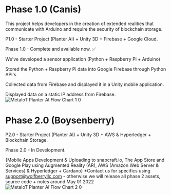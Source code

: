 # Phase 1.0 (Canis)
This project helps developers in the creation of extended realities that communicate with Arduino and require the security of blockchain storage.

P1.0 - Starter Project (Planter AI) + Unity 3D + Firebase + Google Cloud.

Phase 1.0 - Complete and available now. ✅

We've developed a sensor application (Python + Raspberry Pi + Arduino)

Stored the Python + Raspberry Pi data into Google Firebase through Python API's

Collected data from Firebase and displayed it in a Unity mobile application.

Displayed data on a static IP address from Firebase.
![MetaIoT   Planter AI Flow Chart 1 0](https://user-images.githubusercontent.com/53659320/161522000-638b2d73-c8a6-4b50-a1b0-0ee7b2bada28.jpg)


    
    
# Phase 2.0 (Boysenberry)
P2.0 - Starter Project (Planter AI) +  Unity 3D + AWS & Hyperledger + Blockchain Storage.

Phase 2.0  - In Development.

{Mobile Apps Development & Uploading to snapcraft.io, The App Store and Google Play using Augmented Reality (AR), AWS (Amazon Web Server & Services) & Hyperledger + Cardano} *Contact us for specifics using support@wolfberryllc.com - otherwise we will release all phase 2 assets, source code + notes around May 01 2022
![MetaIoT   Planter AI Flow Chart 2 0](https://user-images.githubusercontent.com/53659320/161523371-cd37a24c-b98b-4838-927f-fc80f457592b.jpg)

